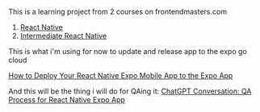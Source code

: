 This is a learning project from 2 courses on frontendmasters.com

1. [React Native](https://kadikraman.github.io/react-native-v3-course/docs/intro/)
2. [Intermediate React Native](https://kadikraman.github.io/intermediate-react-native-v2-course/docs/intro/)

This is what i'm using for now to update and release app to the expo go cloud

[How to Deploy Your React Native Expo Mobile App to the Expo App](https://medium.com/@a.alziq2002/how-to-deploy-your-react-native-expo-mobile-app-to-the-expo-app-0966cf0ffea7)

And this will be the thing i will do for QAing it:
[ChatGPT Conversation: QA Process for React Native Expo App](https://chatgpt.com/share/66e428dd-57c8-8003-9a9d-ff7e0d563277)

